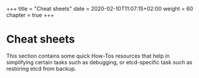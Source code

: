 +++
title = "Cheat sheets"
date = 2020-02-10T11:07:15+02:00
weight = 60
chapter = true
+++

# Cheat sheets 


This section contains some quick How-Tos resources that help in simplifying certain tasks such as debugging, or etcd-specific task such as restoring etcd from backup.